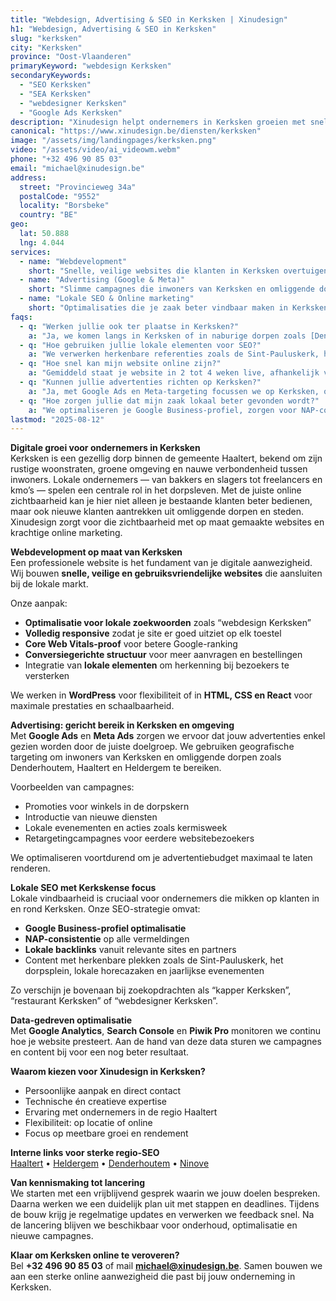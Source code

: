 ```yaml
---
title: "Webdesign, Advertising & SEO in Kerksken | Xinudesign"
h1: "Webdesign, Advertising & SEO in Kerksken"
slug: "kerksken"
city: "Kerksken"
province: "Oost-Vlaanderen"
primaryKeyword: "webdesign Kerksken"
secondaryKeywords:
  - "SEO Kerksken"
  - "SEA Kerksken"
  - "webdesigner Kerksken"
  - "Google Ads Kerksken"
description: "Xinudesign helpt ondernemers in Kerksken groeien met snelle websites, doelgerichte advertenties en lokale SEO-strategieën die inspelen op de troeven van het dorp."
canonical: "https://www.xinudesign.be/diensten/kerksken"
image: "/assets/img/landingpages/kerksken.png"
video: "/assets/video/ai_videowm.webm"
phone: "+32 496 90 85 03"
email: "michael@xinudesign.be"
address:
  street: "Provincieweg 34a"
  postalCode: "9552"
  locality: "Borsbeke"
  country: "BE"
geo:
  lat: 50.888
  lng: 4.044
services:
  - name: "Webdevelopment"
    short: "Snelle, veilige websites die klanten in Kerksken overtuigen en converteren."
  - name: "Advertising (Google & Meta)"
    short: "Slimme campagnes die inwoners van Kerksken en omliggende dorpen gericht bereiken."
  - name: "Lokale SEO & Online marketing"
    short: "Optimalisaties die je zaak beter vindbaar maken in Kerksken en regio."
faqs:
  - q: "Werken jullie ook ter plaatse in Kerksken?"
    a: "Ja, we komen langs in Kerksken of in naburige dorpen zoals [Denderhoutem](/diensten/denderhoutem), [Haaltert](/diensten/haaltert) en [Heldergem](/diensten/heldergem). Online meetings zijn uiteraard ook mogelijk."
  - q: "Hoe gebruiken jullie lokale elementen voor SEO?"
    a: "We verwerken herkenbare referenties zoals de Sint-Pauluskerk, het dorpsplein en evenementen zoals de jaarlijkse Kerkskense kermis in webteksten, meta-data en visuals."
  - q: "Hoe snel kan mijn website online zijn?"
    a: "Gemiddeld staat je website in 2 tot 4 weken live, afhankelijk van de omvang en beschikbare content."
  - q: "Kunnen jullie advertenties richten op Kerksken?"
    a: "Ja, met Google Ads en Meta-targeting focussen we op Kerksken, omliggende dorpen en de bredere regio Haaltert."
  - q: "Hoe zorgen jullie dat mijn zaak lokaal beter gevonden wordt?"
    a: "We optimaliseren je Google Business-profiel, zorgen voor NAP-consistentie en bouwen lokale backlinks rond zoekwoorden zoals 'webdesigner Kerksken'."
lastmod: "2025-08-12"
---
```


**Digitale groei voor ondernemers in Kerksken**  
Kerksken is een gezellig dorp binnen de gemeente Haaltert, bekend om zijn rustige woonstraten, groene omgeving en nauwe verbondenheid tussen inwoners. Lokale ondernemers — van bakkers en slagers tot freelancers en kmo’s — spelen een centrale rol in het dorpsleven. Met de juiste online zichtbaarheid kan je hier niet alleen je bestaande klanten beter bedienen, maar ook nieuwe klanten aantrekken uit omliggende dorpen en steden. Xinudesign zorgt voor die zichtbaarheid met op maat gemaakte websites en krachtige online marketing.

**Webdevelopment op maat van Kerksken**  
Een professionele website is het fundament van je digitale aanwezigheid. Wij bouwen **snelle, veilige en gebruiksvriendelijke websites** die aansluiten bij de lokale markt.

Onze aanpak:

- **Optimalisatie voor lokale zoekwoorden** zoals “webdesign Kerksken”
- **Volledig responsive** zodat je site er goed uitziet op elk toestel
- **Core Web Vitals-proof** voor betere Google-ranking
- **Conversiegerichte structuur** voor meer aanvragen en bestellingen
- Integratie van **lokale elementen** om herkenning bij bezoekers te versterken

We werken in **WordPress** voor flexibiliteit of in **HTML, CSS en React** voor maximale prestaties en schaalbaarheid.

**Advertising: gericht bereik in Kerksken en omgeving**  
Met **Google Ads** en **Meta Ads** zorgen we ervoor dat jouw advertenties enkel gezien worden door de juiste doelgroep. We gebruiken geografische targeting om inwoners van Kerksken en omliggende dorpen zoals Denderhoutem, Haaltert en Heldergem te bereiken.

Voorbeelden van campagnes:

- Promoties voor winkels in de dorpskern
- Introductie van nieuwe diensten
- Lokale evenementen en acties zoals kermisweek
- Retargetingcampagnes voor eerdere websitebezoekers

We optimaliseren voortdurend om je advertentiebudget maximaal te laten renderen.

**Lokale SEO met Kerkskense focus**  
Lokale vindbaarheid is cruciaal voor ondernemers die mikken op klanten in en rond Kerksken. Onze SEO-strategie omvat:

- **Google Business-profiel optimalisatie**
- **NAP-consistentie** op alle vermeldingen
- **Lokale backlinks** vanuit relevante sites en partners
- Content met herkenbare plekken zoals de Sint-Pauluskerk, het dorpsplein, lokale horecazaken en jaarlijkse evenementen

Zo verschijn je bovenaan bij zoekopdrachten als “kapper Kerksken”, “restaurant Kerksken” of “webdesigner Kerksken”.

**Data-gedreven optimalisatie**  
Met **Google Analytics**, **Search Console** en **Piwik Pro** monitoren we continu hoe je website presteert. Aan de hand van deze data sturen we campagnes en content bij voor een nog beter resultaat.

**Waarom kiezen voor Xinudesign in Kerksken?**

- Persoonlijke aanpak en direct contact
- Technische én creatieve expertise
- Ervaring met ondernemers in de regio Haaltert
- Flexibiliteit: op locatie of online
- Focus op meetbare groei en rendement

**Interne links voor sterke regio-SEO**  
[Haaltert](/diensten/haaltert) • [Heldergem](/diensten/heldergem) • [Denderhoutem](/diensten/denderhoutem) • [Ninove](/diensten/ninove)

**Van kennismaking tot lancering**  
We starten met een vrijblijvend gesprek waarin we jouw doelen bespreken. Daarna werken we een duidelijk plan uit met stappen en deadlines. Tijdens de bouw krijg je regelmatige updates en verwerken we feedback snel. Na de lancering blijven we beschikbaar voor onderhoud, optimalisatie en nieuwe campagnes.

**Klaar om Kerksken online te veroveren?**  
Bel **+32 496 90 85 03** of mail **[michael@xinudesign.be](mailto:michael@xinudesign.be)**. Samen bouwen we aan een sterke online aanwezigheid die past bij jouw onderneming in Kerksken.
